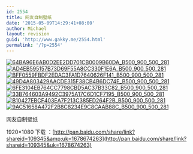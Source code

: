 ```yaml
---
id: 2554
title: 网友自制壁纸
date: '2015-05-09T14:29:41+08:00'
author: Michael
layout: revision
guid: 'http://www.gakky.me/2554.html'
permalink: '/?p=2554'
---
```


[![64BA96E6AB0D2EE2DD701CB0009B60DA_B500_900_500_281](http://www.yui-aragaki.org/wp-content/uploads/img/64BA96E6AB0D2EE2DD701CB0009B60DA_B500_900_500_281.jpeg)](http://www.yui-aragaki.org/wp-content/uploads/img/64BA96E6AB0D2EE2DD701CB0009B60DA_B1280_1280_1280_720.jpeg) [![AD4EB595157B73D69F55A8CC330F1E6A_B500_900_500_281](http://www.yui-aragaki.org/wp-content/uploads/img/AD4EB595157B73D69F55A8CC330F1E6A_B500_900_500_281.jpeg)](http://www.yui-aragaki.org/wp-content/uploads/img/AD4EB595157B73D69F55A8CC330F1E6A_B1280_1280_1280_720.jpeg) [![BFF0559FBDF2EDAC3FA1D7640626F141_B500_900_500_281](http://www.yui-aragaki.org/wp-content/uploads/img/BFF0559FBDF2EDAC3FA1D7640626F141_B500_900_500_281.jpeg)](http://www.yui-aragaki.org/wp-content/uploads/img/BFF0559FBDF2EDAC3FA1D7640626F141_B1280_1280_1280_720.jpeg) [![49D4A803429AACDE315F38CB4B6DC74E_B500_900_500_281](http://www.yui-aragaki.org/wp-content/uploads/img/49D4A803429AACDE315F38CB4B6DC74E_B500_900_500_281.jpeg)](http://www.yui-aragaki.org/wp-content/uploads/img/49D4A803429AACDE315F38CB4B6DC74E_B1280_1280_1280_720.jpeg) [![6FE3104EB764CC7798CBD5AC37B33C82_B500_900_500_281](http://www.yui-aragaki.org/wp-content/uploads/img/6FE3104EB764CC7798CBD5AC37B33C82_B500_900_500_281.jpeg)](http://www.yui-aragaki.org/wp-content/uploads/img/6FE3104EB764CC7798CBD5AC37B33C82_B1280_1280_1280_720.jpeg) [![33B764603A9492C3975A17C6D1CF7195_B500_900_500_281](http://www.yui-aragaki.org/wp-content/uploads/img/33B764603A9492C3975A17C6D1CF7195_B500_900_500_281.jpeg)](http://www.yui-aragaki.org/wp-content/uploads/img/33B764603A9492C3975A17C6D1CF7195_B1280_1280_1280_720.jpeg) [![B10427EBCF403EA7F213C385ED264F2B_B500_900_500_281](http://www.yui-aragaki.org/wp-content/uploads/img/B10427EBCF403EA7F213C385ED264F2B_B500_900_500_281.jpeg)](http://www.yui-aragaki.org/wp-content/uploads/img/B10427EBCF403EA7F213C385ED264F2B_B1280_1280_1280_720.jpeg) [![9AC51658A472F2B8C8234E9C8CAAB88C_B500_900_500_281](http://www.yui-aragaki.org/wp-content/uploads/img/9AC51658A472F2B8C8234E9C8CAAB88C_B500_900_500_281.jpeg)](http://www.yui-aragaki.org/wp-content/uploads/img/9AC51658A472F2B8C8234E9C8CAAB88C_B1280_1280_1280_720.jpeg)

网友自制壁纸

1920×1080 下载 ：[http://pan.baidu.com/share/link?shareid=109345&amp;uk=1678674263](http://pan.baidu.com/share/link?shareid=109345&uk=1678674263)